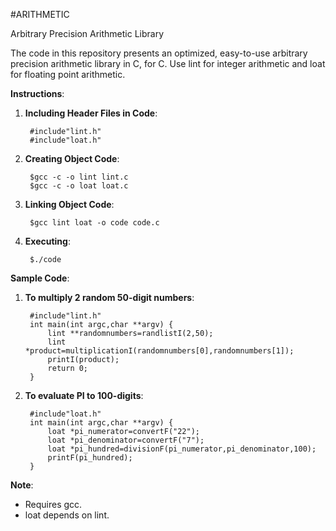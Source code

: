 #ARITHMETIC

Arbitrary Precision Arithmetic Library

The code in this repository presents an optimized, easy-to-use arbitrary
precision arithmetic library in C, for C. Use lint for integer arithmetic and
loat for floating point arithmetic.

**Instructions**:

1. **Including Header Files in Code**:

		#include"lint.h"
		#include"loat.h"

2. **Creating Object Code**:

		$gcc -c -o lint lint.c
		$gcc -c -o loat loat.c

3. **Linking Object Code**:

		$gcc lint loat -o code code.c

4. **Executing**:

		$./code

**Sample Code**:

1. **To multiply 2 random 50-digit numbers**:

		#include"lint.h"
		int main(int argc,char **argv) {
			lint **randomnumbers=randlistI(2,50);
			lint *product=multiplicationI(randomnumbers[0],randomnumbers[1]);
			printI(product);
			return 0;
		}

2. **To evaluate PI to 100-digits**:

		#include"loat.h"
		int main(int argc,char **argv) {
			loat *pi_numerator=convertF("22");
			loat *pi_denominator=convertF("7");
			loat *pi_hundred=divisionF(pi_numerator,pi_denominator,100);
			printF(pi_hundred);
		}

**Note**:

* Requires gcc.
* loat depends on lint.
